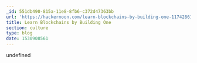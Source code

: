 ```yaml
---
_id: 551db490-815a-11e8-8fb6-c372d47363bb
url: 'https://hackernoon.com/learn-blockchains-by-building-one-117428612f46'
title: Learn Blockchains by Building One
section: culture
type: blog
date: 1530908561
---
```

undefined
